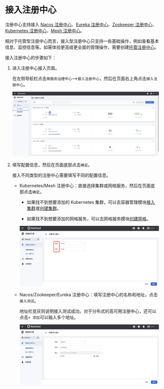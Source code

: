 # 接入注册中心

注册中心支持接入 [Nacos 注册中心](../../../reference/basic-knowledge/registry.md#nacos-注册中心)、[Eureka 注册中心](../../../reference/basic-knowledge/registry.md#eureka-注册中心)、[Zookeeper 注册中心](../../../reference/basic-knowledge/registry.md#zookeeper-注册中心)、[Kubernetes 注册中心](../../../reference/basic-knowledge/registry.md#kubernetes-注册中心)、[Mesh 注册中心](../../../reference/basic-knowledge/registry.md#service-mesh-注册中心)。

相对于托管型注册中心而言，接入型注册中心只支持一些基础操作，例如查看基本信息、监控信息等。如需体验更高级更全面的管理操作，需要创建[托管注册中心](../managed/registry-lcm/create-registry.md)。

接入注册中心的步骤如下：

1. 进入注册中心接入页面。

    在左侧导航栏点击`微服务治理中心`-->`接入注册中心`，然后在页面右上角点击`接入注册中心`。

    ![进入接入注册中心页面](imgs/enter-integrate-page.png)

2. 填写配置信息，然后在页面底部点击`确定`。

    接入不同类型的注册中心需要填写不同的配置信息。

    - Kubernetes/Mesh 注册中心：直接选择集群或网格服务，然后在页面底部点击`确定`。

        - 如果找不到想要添加的 Kubernetes 集群，可以去容器管理模块[接入集群](../../../kpanda/07UserGuide/Clusters/JoinACluster.md)或[创建集群](../../../kpanda/07UserGuide/Clusters/CreateCluster.md)。

        - 如果找不到想要添加的网格服务，可以去网格服务模块[创建网格](../../../mspider/03UserGuide/servicemesh/README.md)。

        ![接入 Mesh/Kubernetes](imgs/integrate2.png)

    - Nacos/Zookeeper/Eureka 注册中心：填写注册中心的名称和地址，点击`接入测试`。

        地址栏变灰则说明接入测试成功。对于分布式的高可用注册中心，还可以点击`+ 添加`可以输入多个地址。

        ![接入 Nacos/Zookeeper/Eureka](imgs/integrate1.png)
